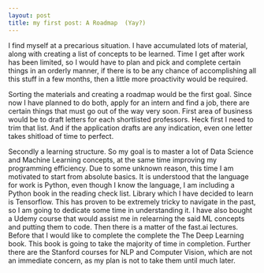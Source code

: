 ```yaml
---
layout: post
title: my first post: A Roadmap  (Yay?)
---
```


I find myself at a precarious situation. I have accumulated lots of material, along with creating a list of concepts to be
learned. Time I get after work has been limited, so I would have to plan and pick and complete certain things in an orderly
manner, if there is to be any chance of accomplishing all this stuff in a few months, then a little more proactivity would be required.

Sorting the materials and creating a roadmap would be the first goal. Since now I have planned to do both, apply for an intern and find a job, there are certain things that must go out of the way very soon. First area of business would be to draft letters for each shortlisted professors. Heck first I need to trim that list.
And if the application drafts are any indication, even one letter takes shitload of time to perfect.

Secondly a learning structure. So my goal is to master a lot of Data Science and Machine Learning concepts, at the same time improving my programming efficiency. Due to some unknown reason, this time I am motivated to start from absolute basics. It is understood that the language for work is Python, even though I know the language, I am including a Python book in the reading check list. Library which I have decided to learn is Tensorflow. This has proven to be extremely tricky to navigate in the past, so I am going to dedicate some time in understanding it. I have also bought a Udemy course that would assist me in relearning the said ML concepts and putting them to code. Then there is a matter of the fast.ai lectures. Before that I would like to complete the complete the The Deep Learning book. This book is going to take the majority of time in completion. Further there are the Stanford courses for NLP and Computer Vision, which are not an immediate concern, as my plan is not to take them until much later.
